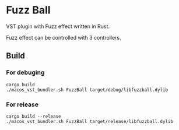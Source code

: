 # Fuzz Ball
VST plugin with Fuzz effect written in Rust.

Fuzz effect can be controlled with 3 controllers.

## Build

### For debuging
```
cargo build
./macos_vst_bundler.sh FuzzBall target/debug/libfuzzball.dylib
```
### For release
```
cargo build --release
./macos_vst_bundler.sh FuzzBall target/release/libfuzzball.dylib
```
